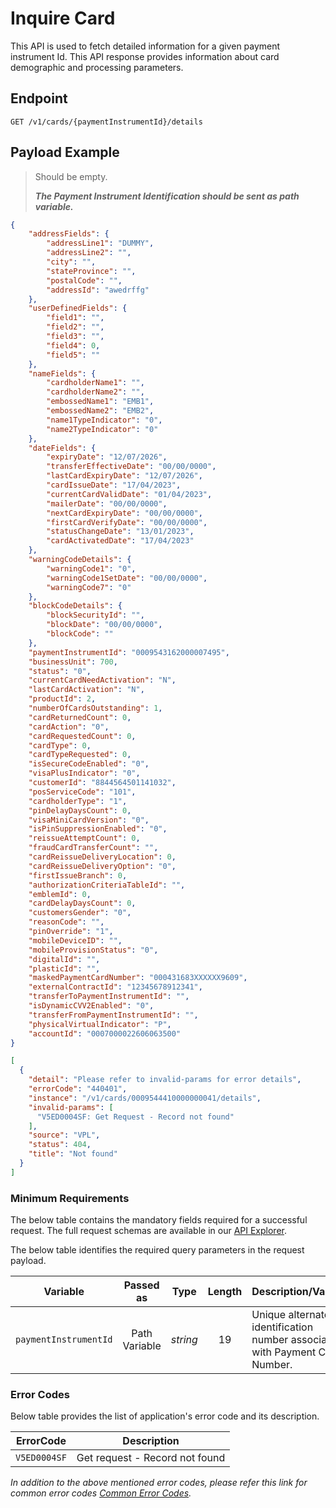 # Inquire Card

This API is used to fetch detailed information for a given payment instrument Id. This API response provides information about card demographic and processing parameters.

## Endpoint

`GET /v1/cards/{paymentInstrumentId}/details`

## Payload Example

<!--
type: tab
titles: Request, Response, Error
-->

>Should be empty.  
>
>***The Payment Instrument Identification should be sent as path variable.***

<!--
type: tab
-->

```json
{
    "addressFields": {
        "addressLine1": "DUMMY",
        "addressLine2": "",
        "city": "",
        "stateProvince": "",
        "postalCode": "",
        "addressId": "awedrffg"
    },
    "userDefinedFields": {
        "field1": "",
        "field2": "",
        "field3": "",
        "field4": 0,
        "field5": ""
    },
    "nameFields": {
        "cardholderName1": "",
        "cardholderName2": "",
        "embossedName1": "EMB1",
        "embossedName2": "EMB2",
        "name1TypeIndicator": "0",
        "name2TypeIndicator": "0"
    },
    "dateFields": {
        "expiryDate": "12/07/2026",
        "transferEffectiveDate": "00/00/0000",
        "lastCardExpiryDate": "12/07/2026",
        "cardIssueDate": "17/04/2023",
        "currentCardValidDate": "01/04/2023",
        "mailerDate": "00/00/0000",
        "nextCardExpiryDate": "00/00/0000",
        "firstCardVerifyDate": "00/00/0000",
        "statusChangeDate": "13/01/2023",
        "cardActivatedDate": "17/04/2023"
    },
    "warningCodeDetails": {
        "warningCode1": "0",
        "warningCode1SetDate": "00/00/0000",
        "warningCode7": "0"
    },
    "blockCodeDetails": {
        "blockSecurityId": "",
        "blockDate": "00/00/0000",
        "blockCode": ""
    },
    "paymentInstrumentId": "0009543162000007495",
    "businessUnit": 700,
    "status": "0",
    "currentCardNeedActivation": "N",
    "lastCardActivation": "N",
    "productId": 2,
    "numberOfCardsOutstanding": 1,
    "cardReturnedCount": 0,
    "cardAction": "0",
    "cardRequestedCount": 0,
    "cardType": 0,
    "cardTypeRequested": 0,
    "isSecureCodeEnabled": "0",
    "visaPlusIndicator": "0",
    "customerId": "8844564501141032",
    "posServiceCode": "101",
    "cardholderType": "1",
    "pinDelayDaysCount": 0,
    "visaMiniCardVersion": "0",
    "isPinSuppressionEnabled": "0",
    "reissueAttemptCount": 0,
    "fraudCardTransferCount": "",
    "cardReissueDeliveryLocation": 0,
    "cardReissueDeliveryOption": "0",
    "firstIssueBranch": 0,
    "authorizationCriteriaTableId": "",
    "emblemId": 0,
    "cardDelayDaysCount": 0,
    "customersGender": "0",
    "reasonCode": "",
    "pinOverride": "1",
    "mobileDeviceID": "",
    "mobileProvisionStatus": "0",
    "digitalId": "",
    "plasticId": "",
    "maskedPaymentCardNumber": "000431683XXXXXX9609",
    "externalContractId": "12345678912341",
    "transferToPaymentInstrumentId": "",
    "isDynamicCVV2Enabled": "0",
    "transferFromPaymentInstrumentId": "",
    "physicalVirtualIndicator": "P",
    "accountId": "0007000022606063500"
}
```

<!--
type: tab
-->

```json
[
  {
    "detail": "Please refer to invalid-params for error details",
    "errorCode": "440401",
    "instance": "/v1/cards/0009544410000000041/details",
    "invalid-params": [
      "V5ED0004SF: Get Request - Record not found"
    ],
    "source": "VPL",
    "status": 404,
    "title": "Not found"
  }
]
```

<!-- type: tab-end -->

### Minimum Requirements

The below table contains the mandatory fields required for a successful request. The full request schemas are available in our [API Explorer](../api/?type=get&path=/v1/cards/{paymentInstrumentId}/details).

The below table identifies the required query parameters in the request payload.

| Variable | Passed as | Type | Length | Description/Values |
| -------- | :-------: | :--: | :------------: | ------------------ |
| `paymentInstrumentId` | Path Variable | *string* | 19 | Unique alternate identification number associated with Payment Card Number. |

### Error Codes

Below table provides the list of application's error code and its description.

| ErrorCode |  Description |
| --------  | ------------------ |
|`V5ED0004SF` | Get request - Record not found |

*In addition to the above mentioned error codes, please refer this link for common error codes [Common Error Codes](?path=docs/Common_Error_Code.md).*
